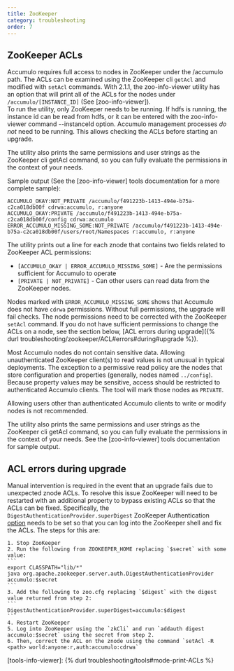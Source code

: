 ```yaml
---
title: ZooKeeper
category: troubleshooting
order: 7
---
```

## ZooKeeper ACLs

Accumulo requires full access to nodes in ZooKeeper under the /accumulo path.  The ACLs can be examined using the
ZooKeeper cli `getAcl` and modified with `setAcl` commands.  With 2.1.1, the zoo-info-viewer utility has an option
that will print all of the ACLs for the nodes under `/accumulo/[INSTANCE_ID]` (See [zoo-info-viewer]).  
To run the utility, only ZooKeeper needs to be running. If hdfs is running, the instance id can be read from hdfs, 
or it can be entered with the zoo-info-viewer command --instanceId option.  Accumulo management processes 
*do not* need to be running. This allows checking the ACLs before starting an upgrade.

The utility also prints the same permissions and user strings as the ZooKeeper cli getAcl command, so you can
fully evaluate the permissions in the context of your needs.  

Sample output (See the [zoo-info-viewer] tools documentation for a more complete sample):
```
ACCUMULO_OKAY:NOT_PRIVATE /accumulo/f491223b-1413-494e-b75a-c2ca018db00f cdrwa:accumulo, r:anyone
ACCUMULO_OKAY:PRIVATE /accumulo/f491223b-1413-494e-b75a-c2ca018db00f/config cdrwa:accumulo
ERROR_ACCUMULO_MISSING_SOME:NOT_PRIVATE /accumulo/f491223b-1413-494e-b75a-c2ca018db00f/users/root/Namespaces r:accumulo, r:anyone
```
The utility prints out a line for each znode that contains two fields related to ZooKeeper ACL permissions:
   - `[ACCUMULO_OKAY | ERROR_ACCUMULO_MISSING_SOME]` - Are the permissions sufficient for Accumulo to operate 
   - `[PRIVATE | NOT_PRIVATE]` - Can other users can read data from the ZooKeeper nodes.

Nodes marked with `ERROR_ACCUMULO_MISSING_SOME` shows that Accumulo does not have `cdrwa` permissions.
Without full permissions, the upgrade will fail checks. The node permissions need to be corrected with the ZooKeeper
`setAcl` command.  If you do not have sufficient permissions to change the ACLs on a node, see the section 
below, [ACL errors during upgrade]({% durl troubleshooting/zookeeper/ACL#errors#during#upgrade %}).

Most Accumulo nodes do not contain sensitive data. Allowing unauthenticated ZooKeeper client(s) to read values is 
not unusual in typical deployments. The exception to a permissive read policy are the nodes that store configuration 
and properties (generally, nodes named `../config`). Because property values may be sensitive, access should be
restricted to authenticated Accumulo clients.  The tool will mark those nodes as `PRIVATE`.

Allowing users other than authenticated Accumulo clients to write or modify nodes is not recommended.

The utility also prints the same permissions and user strings as the ZooKeeper cli getAcl command, so you can 
fully evaluate the permissions in the context of your needs.  See the [zoo-info-viewer] tools documentation 
for sample output.

## ACL errors during upgrade

Manual intervention is required in the event that an upgrade fails due to unexpected znode ACLs. To resolve this issue ZooKeeper will need to be restarted with an additional property to bypass existing ACLs so that the ACLs can be fixed. Specifically, the `DigestAuthenticationProvider.superDigest` ZooKeeper Authentication [option] needs to be set so that you can log into the ZooKeeper shell and fix the ACLs. The steps for this are:

    1. Stop ZooKeeper
    2. Run the following from ZOOKEEPER_HOME replacing `$secret` with some value:
    ```
    export CLASSPATH="lib/*"
    java org.apache.zookeeper.server.auth.DigestAuthenticationProvider accumulo:$secret
    ```
    3. Add the following to zoo.cfg replacing `$digest` with the digest value returned from step 2:
    ```
    DigestAuthenticationProvider.superDigest=accumulo:$digest
    ```
    4. Restart ZooKeeper
    5. Log into ZooKeeper using the `zkCli` and run `addauth digest accumulo:$secret` using the secret from step 2.
    6. Then, correct the ACL on the znode using the command `setAcl -R <path> world:anyone:r,auth:accumulo:cdrwa`

[option]: https://zookeeper.apache.org/doc/r3.5.2-alpha/zookeeperAdmin.html#sc_authOptions
[tools-info-viewer]: {% durl troubleshooting/tools#mode-print-ACLs %}

